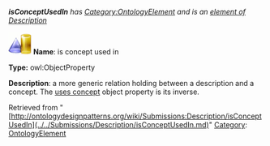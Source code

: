 ___isConceptUsedIn__ has [Category:OntologyElement](../../Category/OntologyElement.md "Category:OntologyElement") and is an [element of](../../Property/ElementOf.md "Property:ElementOf") [Description](../../Submissions/Description.md "Submissions:Description")_


  




[![ObjectProperty](../../images/thumb/c/c3/ObjectProperty.gif/45px-ObjectProperty.gif)](../../Image/ObjectProperty.gif.md "ObjectProperty")
__Name__: is concept used in 


__Type:__ owl:ObjectProperty 


__Description__: a more generic relation holding between a description and a concept.
The  [uses concept](../../Submissions/Description/usesConcept.md "Submissions:Description/usesConcept") object property is its inverse. 





Retrieved from "[http://ontologydesignpatterns.org/wiki/Submissions:Description/isConceptUsedIn](../../Submissions/Description/isConceptUsedIn.md)"
 [Category](http://ontologydesignpatterns.org/wiki/Special:Categories "Special:Categories"): [OntologyElement](../../Category/OntologyElement.md "Category:OntologyElement")